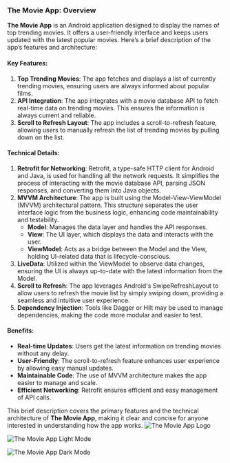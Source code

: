 ### The Movie App: Overview

**The Movie App** is an Android application designed to display the names of top trending movies. It offers a user-friendly interface and keeps users updated with the latest popular movies. Here’s a brief description of the app’s features and architecture:

#### Key Features:
1. **Top Trending Movies**: The app fetches and displays a list of currently trending movies, ensuring users are always informed about popular films.
2. **API Integration**: The app integrates with a movie database API to fetch real-time data on trending movies. This ensures the information is always current and reliable.
3. **Scroll to Refresh Layout**: The app includes a scroll-to-refresh feature, allowing users to manually refresh the list of trending movies by pulling down on the list.

#### Technical Details:
1. **Retrofit for Networking**: Retrofit, a type-safe HTTP client for Android and Java, is used for handling all the network requests. It simplifies the process of interacting with the movie database API, parsing JSON responses, and converting them into Java objects.
2. **MVVM Architecture**: The app is built using the Model-View-ViewModel (MVVM) architectural pattern. This structure separates the user interface logic from the business logic, enhancing code maintainability and testability.
    - **Model**: Manages the data layer and handles the API responses.
    - **View**: The UI layer, which displays the data and interacts with the user.
    - **ViewModel**: Acts as a bridge between the Model and the View, holding UI-related data that is lifecycle-conscious.
3. **LiveData**: Utilized within the ViewModel to observe data changes, ensuring the UI is always up-to-date with the latest information from the Model.
4. **Scroll to Refresh**: The app leverages Android's SwipeRefreshLayout to allow users to refresh the movie list by simply swiping down, providing a seamless and intuitive user experience.
5. **Dependency Injection**: Tools like Dagger or Hilt may be used to manage dependencies, making the code more modular and easier to test.

#### Benefits:
- **Real-time Updates**: Users get the latest information on trending movies without any delay.
- **User-Friendly**: The scroll-to-refresh feature enhances user experience by allowing easy manual updates.
- **Maintainable Code**: The use of MVVM architecture makes the app easier to manage and scale.
- **Efficient Networking**: Retrofit ensures efficient and easy management of API calls.

This brief description covers the primary features and the technical architecture of **The Movie App**, making it clear and concise for anyone interested in understanding how the app works.
![The Movie App Logo](https://github.com/animeshraj253/the_movie_app/assets/134291311/e7c217f1-8c05-49a2-8416-1d816ad9f1a8)

![The Movie App Light Mode](https://github.com/animeshraj253/the_movie_app/assets/134291311/43067b15-b3db-4058-9b0f-2d49f32baf97)

![The Movie App Dark Mode](https://github.com/animeshraj253/the_movie_app/assets/134291311/dd3e1fe1-2ba4-476b-ae29-af2c54f3a625)
